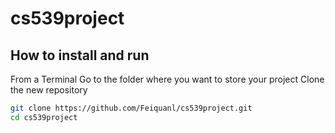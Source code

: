 # cs539project
## How to install and run 
From a Terminal
Go to the folder where you want to store your project 
Clone the new repository
```bash
git clone https://github.com/Feiquanl/cs539project.git
cd cs539project
```

